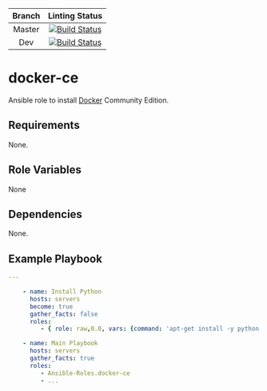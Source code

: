 | Branch  | Linting Status |
|:-------:|:------------:|
|Master   | [![Build Status](https://drone.nowitzki.network/api/badges/Ansible-Roles/docker-ce/status.svg)](https://drone.nowitzki.network/Ansible-Roles/docker-ce)   |
|Dev      | [![Build Status](https://drone.nowitzki.network/api/badges/Ansible-Roles/docker-ce/status.svg?branch=dev)](https://drone.nowitzki.network/Ansible-Roles/docker-ce)  |

# docker-ce

Ansible role to install [Docker](https://www.docker.com) Community Edition.

## Requirements

None.

## Role Variables

None

## Dependencies

None.

## Example Playbook
```yaml
---

    - name: Install Python
      hosts: servers
      become: true
      gather_facts: false
      roles:
         - { role: raw,0.0, vars: {command: 'apt-get install -y python'} }

    - name: Main Playbook
      hosts: servers
      gather_facts: true
      roles:
         - Ansible-Roles.docker-ce
         - ...
```